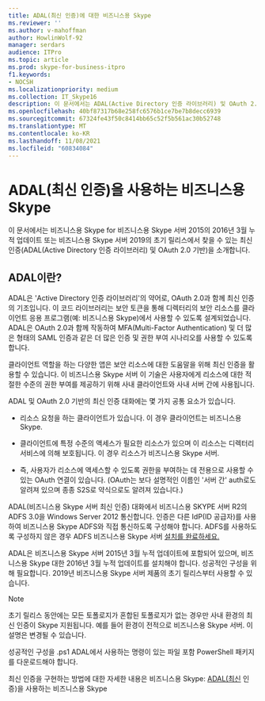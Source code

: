 ```yaml
---
title: ADAL(최신 인증)에 대한 비즈니스용 Skype
ms.reviewer: ''
ms.author: v-mahoffman
author: HowlinWolf-92
manager: serdars
audience: ITPro
ms.topic: article
ms.prod: skype-for-business-itpro
f1.keywords:
- NOCSH
ms.localizationpriority: medium
ms.collection: IT_Skype16
description: 이 문서에서는 ADAL(Active Directory 인증 라이브러리) 및 OAuth 2.0 기반의 최신 인증에 대해 설명합니다.
ms.openlocfilehash: 40bf87317b68e258fc6576b1ce7be7b8decc6939
ms.sourcegitcommit: 67324fe43f50c8414bb65c52f5b561ac30b52748
ms.translationtype: MT
ms.contentlocale: ko-KR
ms.lasthandoff: 11/08/2021
ms.locfileid: "60834084"
---
```

# <a name="how-to-use-modern-authentication-adal-with-skype-for-business"></a>ADAL(최신 인증)을 사용하는 비즈니스용 Skype
 
이 문서에서는 비즈니스용 Skype for 비즈니스용 Skype 서버 2015의 2016년 3월 누적 업데이트 또는 비즈니스용 Skype 서버 2019의 초기 릴리스에서 찾을 수 있는 최신 인증(ADAL(Active Directory 인증 라이브러리) 및 OAuth 2.0 기반)을 소개합니다.
  
## <a name="what-is-adal"></a>ADAL이란?

ADAL은 'Active Directory 인증 라이브러리'의 약어로, OAuth 2.0과 함께 최신 인증의 기조입니다. 이 코드 라이브러리는 보안 토큰을 통해 디렉터리의 보안 리소스를 클라이언트 응용 프로그램(예: 비즈니스용 Skype)에서 사용할 수 있도록 설계되었습니다. ADAL은 OAuth 2.0과 함께 작동하여 MFA(Multi-Factor Authentication) 및 더 많은 형태의 SAML 인증과 같은 더 많은 인증 및 권한 부여 시나리오를 사용할 수 있도록 합니다.
  
클라이언트 역할을 하는 다양한 앱은 보안 리소스에 대한 도움말을 위해 최신 인증을 활용할 수 있습니다. 이 비즈니스용 Skype 서버 이 기술은 사용자에게 리소스에 대한 적절한 수준의 권한 부여를 제공하기 위해 사내 클라이언트와 사내 서버 간에 사용됩니다.
  
ADAL 및 OAuth 2.0 기반의 최신 인증 대화에는 몇 가지 공통 요소가 있습니다.
  
- 리소스 요청을 하는 클라이언트가 있습니다. 이 경우 클라이언트는 비즈니스용 Skype.
    
- 클라이언트에 특정 수준의 액세스가 필요한 리소스가 있으며 이 리소스는 디렉터리 서비스에 의해 보호됩니다. 이 경우 리소스가 비즈니스용 Skype 서버.
    
- 즉, 사용자가 리소스에 액세스할 수 있도록 권한을 부여하는  데 전용으로 사용할 수 있는 OAuth 연결이 있습니다. (OAuth는 보다 설명적인 이름인 '서버 간' auth로도 알려져 있으며 종종 S2S로 약식으로도 알려져 있습니다.)
    
ADAL(비즈니스용 Skype 서버 최신 인증) 대화에서 비즈니스용 SKYPE 서버 R2의 ADFS 3.0을 Windows Server 2012 통신합니다. 인증은 다른 IdP(ID 공급자)를 사용하여 비즈니스용 Skype ADFS와 직접 통신하도록 구성해야 합니다. ADFS를 사용하도록 구성하지 않은 경우 ADFS 비즈니스용 Skype 서버 [설치를 완료하세요.](/previous-versions/windows/it-pro/windows-server-2008-R2-and-2008/dd727938(v=ws.10))
  
ADAL은 비즈니스용 Skype 서버 2015년 3월 누적 업데이트에 포함되어 있으며, 비즈니스용 Skype 대한 2016년 3월 누적 업데이트를 설치해야 합니다. 성공적인 구성을 위해 필요합니다.  2019년 비즈니스용 Skype 서버 제품의 초기 릴리스부터 사용할 수 있습니다.
  
> [!NOTE]
> 초기 릴리스 동안에는 모든 토폴로지가 혼합된 토폴로지가 없는 경우만 사내 환경의 최신 인증이 Skype 지원됩니다. 예를 들어 환경이 전적으로 비즈니스용 Skype 서버. 이 설명은 변경될 수 있습니다. 
  
성공적인 구성을 .ps1 ADAL에서 사용하는 명령이 있는 파일 포함 PowerShell 패키지를 다운로드해야 합니다.

최신 인증을 구현하는 방법에 대한 자세한 내용은 비즈니스용 Skype: [ADAL(최신](/microsoft-365/enterprise/hybrid-modern-auth-overview) 인증)을 사용하는 비즈니스용 Skype